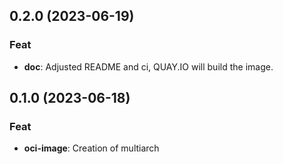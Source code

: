 ## 0.2.0 (2023-06-19)

### Feat

- **doc**: Adjusted README and ci, QUAY.IO will build the image.

## 0.1.0 (2023-06-18)

### Feat

- **oci-image**: Creation of multiarch
